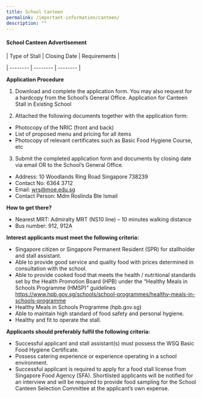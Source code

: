 ```yaml
---
title: School Canteen
permalink: /important-information/canteen/
description: ""
---
```

#### School Canteen Advertisement

| Type of Stall | Closing Date | Requirements |

| -------- | -------- | -------- |

**Application Procedure**
1.	Download and complete the application form. You may also request for a hardcopy from the School’s General Office. Application for Canteen Stall in Existing School

2.	Attached the following documents together with the application form:

* Photocopy of the NRIC (front and back)
*	List of proposed menu and pricing for all items
* Photocopy of relevant certificates such as Basic Food Hygiene Course, etc

3.	Submit the completed application form and documents by closing date via email OR to the School’s General Office.
* Address: 10 Woodlands Ring Road Singapore 738239
* Contact No: 6364 3712
* Email: wrs@moe.edu.sg
* Contact Person: Mdm Roslinda Bte Ismail

**How to get there?**
* Nearest MRT: Admiralty MRT (NS10 line) – 10 minutes walking distance
* Bus number: 912, 912A

**Interest applicants must meet the following criteria:**
* Singapore citizen or Singapore Permanent Resident (SPR) for stallholder and stall assistant.
* Able to provide good service and quality food with prices determined in consultation with the school.
* Able to provide cooked food that meets the health / nutritional standards set by the Health Promotion Board (HPB) under the “Healthy Meals in Schools Programme (HMSP)” guidelines https://www.hpb.gov.sg/schools/school-programmes/healthy-meals-in-schools-programme
* Healthy Meals in Schools Programme (hpb.gov.sg)
* Able to maintain high standard of food safety and personal hygiene.
* Healthy and fit to operate the stall.

**Applicants should preferably fulfil the following criteria:**
* Successful applicant and stall assistant(s) must possess the WSQ Basic Food Hygiene Certificate.
* Possess catering experience or experience operating in a school environment.
* Successful applicant is required to apply for a food stall license from Singapore Food Agency (SFA). Shortlisted applicants will be notified for an interview and will be required to provide food sampling for the School Canteen Selection Committee at the applicant’s own expense.
